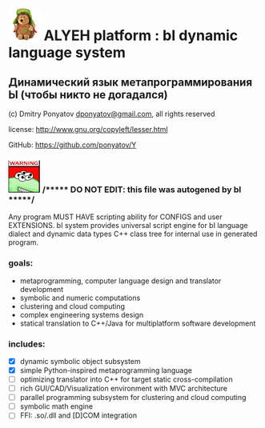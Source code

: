 # ![logo](https://github.com/ponyatov/icons/raw/master/hedge64x64.png) ALYEH platform : bI dynamic language system
## Динамический язык метапрограммирования Ы (чтобы никто не догадался)

(c) Dmitry Ponyatov <dponyatov@gmail.com>, all rights reserved

license: http://www.gnu.org/copyleft/lesser.html

GitHub: https://github.com/ponyatov/Y

### ![warning](https://github.com/ponyatov/icons/raw/master/warning64x64.png) /***** DO NOT EDIT: this file was autogened by bI *****/

Any program MUST HAVE scripting ability for CONFIGS and user EXTENSIONS.
bI system provides universal script engine for bI language dialect
and dynamic data types C++ class tree for internal use in generated program.

### goals:

* metaprogramming, computer language design and translator development
* symbolic and numeric computations
* clustering and cloud computing
* complex engineering systems design
* statical translation to C++/Java for multiplatform software development

### includes:

* [x] dynamic symbolic object subsystem 
* [x] simple Python-inspired metaprogramming language
* [ ] optimizing translator into C++ for target static cross-compilation
* [ ] rich GUI/CAD/Visualization environment with MVC architecture
* [ ] parallel programming subsystem for clustering and cloud computing
* [ ] symbolic math engine
* [ ] FFI: .so/.dll and [D]COM integration
